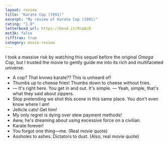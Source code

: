 ```yaml
---
layout: review
title: "Karate Cop (1991)"
excerpt: "My review of Karate Cop (1991)"
rating: "1.0"
letterboxd_url: https://boxd.it/9cpQcD
mst3k: false
rifftrax: true
category: movie-review
---
```


I took a massive risk by watching this sequel before the original <i>Omega Cop</i>, but I trusted the movie to gently guide me into its rich and multifaceted universe.

- A cop? That knows karate?? This is unheard of!
- Thumbs up to cheese fries! Thumbs down to cheese without fries.
- — It's right here. You get in and out. It's simple. — Yeah, simple, that's what they said about zippers.
- Stop pretending we shot this scene in this same place. You don't even know where I am!
- Jellicle cats! Get him!
- My only regret is dying over stew payment methods!
- Aww, he's dreaming about using excessive force on a civilian.
- Karate forever!
- You forgot one thing—me. (Real movie quote)
- Assholes to ashes. Dictators to dust. (Also, real movie quote)
